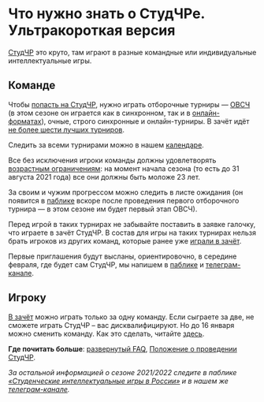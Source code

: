 # Что нужно знать о СтудЧРе. Ультракороткая версия

[СтудЧР](https://vk.com/@chgk_student-for-newcomers?anchor=chto-eto-voobsche-takoe-studchr) это круто, там играют в разные командные или индивидуальные интеллектуальные игры.

## Команде

Чтобы [попасть на СтудЧР](https://vk.com/@chgk_student-kak-popast-na-studchr), нужно играть отборочные турниры — [ОВСЧ](https://vk.com/@chgk_student-for-newcomers?anchor=chto-takoe-ovsch) (в этом сезоне он играется как в синхронном, так и в [онлайн-форматах](https://vk.com/@chgk_student-for-newcomers?anchor=asinkhron-ovsch-eto-kak)), очные, строго синхронные и онлайн-турниры. В зачёт идёт [не более шести лучших турниров](https://vk.com/@chgk_student-for-elders?anchor=chto-takoe-otborochnye-bally-kak-v-nikh-razobratsya).

Следить за всеми турнирами можно в нашем [календаре](https://vk.com/@chgk_student-kalendar).

Все без исключения игроки команды должны удовлетворять [возрастным ограничениям](https://vk.com/@chgk_student-for-newcomers?anchor=est-li-kakie-to-ogranichenia-dlya-uchastia-v-studchre): на момент начала сезона (то есть до 31 августа 2021 года) все они должны быть моложе 23 лет.

За своим и чужим прогрессом можно следить в листе ожидания (он появится в [паблике](https://vk.com/chgk_student) вскоре после проведения первого отборочного турнира — в этом сезоне им будет первый этап ОВСЧ).

Перед игрой в таких турнирах не забывайте поставить в заявке галочку, что играете в зачёт СтудЧР. В состав для игры на таких турнирах нельзя брать игроков из других команд, которые ранее уже [играли в зачёт](https://vk.com/@chgk_student-for-newcomers?anchor=igrat-v-zach-t-ili-ne-v-zach-t-chto-eto-takoe).

Первые приглашения будут высланы, ориентировочно, в середине февраля, где будет сам СтудЧР, мы напишем в [паблике](https://vk.com/chgk_student) и [телеграм-канале](https://t.me/chgk_student_ru).

## Игроку

[В зачёт](https://vk.com/@chgk_student-for-newcomers?anchor=igrat-v-zach-t-ili-ne-v-zach-t-chto-eto-takoe) можно играть только за одну команду. Если сыграете за две, не сможете играть СтудЧР – вас дисквалифицируют. Но до 16 января можно сменить команду. Как это сделать, читайте [здесь](https://vk.com/@chgk_student-for-elders?anchor=mozhno-li-v-techenie-sezona-igrat-v-dvukh-komandakh).

**Где почитать больше**: [развернутый FAQ](https://vk.com/@chgk_student-studchr-faq), [Положение о проведении СтудЧР](https://drive.google.com/file/d/1lR2C7aNHXHWPObhUpCpwTlyPojrEDyMj/view).

*За остальной информацией о сезоне 2021/2022 следите в паблике [«Студенческие интеллектуальные игры в России»](https://vk.com/chgk_student) и в нашем же [телеграм-канале](https://t.me/chgk_student_ru).*

